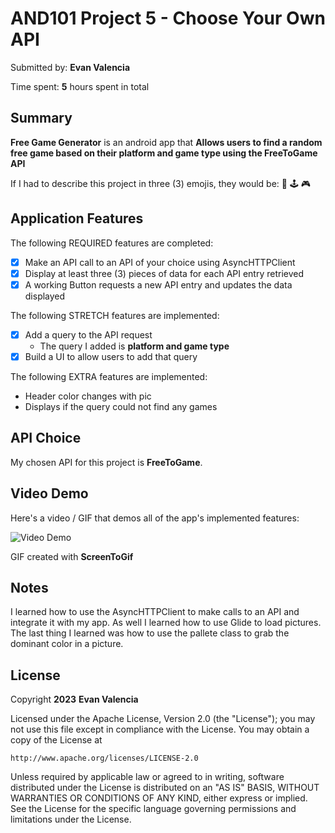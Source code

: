 <!-- (This is a comment) INSTRUCTIONS: Go through this page and fill out any **bolded** entries with their correct values.-->

# AND101 Project 5 - Choose Your Own API

Submitted by: **Evan Valencia**

Time spent: **5** hours spent in total

## Summary

**Free Game Generator** is an android app that **Allows users to find a random free game based on their platform
and game type using the FreeToGame API**

If I had to describe this project in three (3) emojis, they would be: :space_invader: :joystick: :video_game:

## Application Features

<!-- (This is a comment) Please be sure to change the [ ] to [x] for any features you completed.  If a feature is not checked [x], you might miss the points for that item! -->

The following REQUIRED features are completed:

- [X] Make an API call to an API of your choice using AsyncHTTPClient
- [X] Display at least three (3) pieces of data for each API entry retrieved
- [X] A working Button requests a new API entry and updates the data displayed

The following STRETCH features are implemented:

- [X] Add a query to the API request
  - The query I added is **platform and game type**
- [X] Build a UI to allow users to add that query

The following EXTRA features are implemented:

- Header color changes with pic
- Displays if the query could not find any games 

## API Choice

My chosen API for this project is **FreeToGame**.

## Video Demo

Here's a video / GIF that demos all of the app's implemented features:

<img src='http://i.imgur.com/iWlf9nV.gif' title='Video Demo' width='' alt='Video Demo' />

GIF created with **ScreenToGif**

<!-- Recommended tools:
- [Kap](https://getkap.co/) for macOS
- [ScreenToGif](https://www.screentogif.com/) for Windows
- [peek](https://github.com/phw/peek) for Linux. -->

## Notes

I learned how to use the AsyncHTTPClient to make calls to an API and integrate it 
with my app. As well I learned how to use Glide to load pictures. The last thing I 
learned was how to use the pallete class to grab the dominant color in a picture.

## License

Copyright **2023** **Evan Valencia**

Licensed under the Apache License, Version 2.0 (the "License");
you may not use this file except in compliance with the License.
You may obtain a copy of the License at

    http://www.apache.org/licenses/LICENSE-2.0

Unless required by applicable law or agreed to in writing, software
distributed under the License is distributed on an "AS IS" BASIS,
WITHOUT WARRANTIES OR CONDITIONS OF ANY KIND, either express or implied.
See the License for the specific language governing permissions and
limitations under the License.
